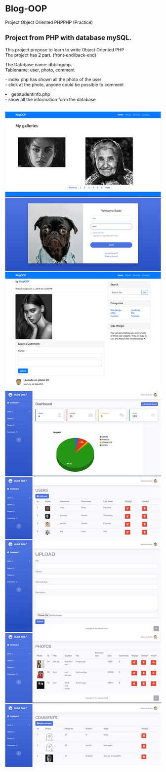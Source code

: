 # Blog-OOP
Project Object Oriented PHPPHP (Practice)
<h2>Project from PHP with database mySQL.</h2>
This project propose to learn to write Object Oriented PHP<br>
The project has 2 part. (front-end/back-end)
<p>
The Database name: dbblogoop.<br>
Tablename: user, photo, comment<br>
<p>
- index.php has shown all the photo of the user <br>
- click at the photo, anyone could be possible to comment<br>
<li>getstudentinfo.php</li>
- show all the information form the database<br>
</p>
<br>
<img src="admin/jpeg/2.jpg"><br>
<img src="admin/jpeg/1.jpg"><br>
<img src="admin/jpeg/3.jpg"><br>
<img src="admin/jpeg/4.jpg"><br>
<img src="admin/jpeg/5.jpg"><br>
<img src="admin/jpeg/6.jpg"><br>
<img src="admin/jpeg/7.jpg"><br>
<img src="admin/jpeg/8.jpg"><br>


